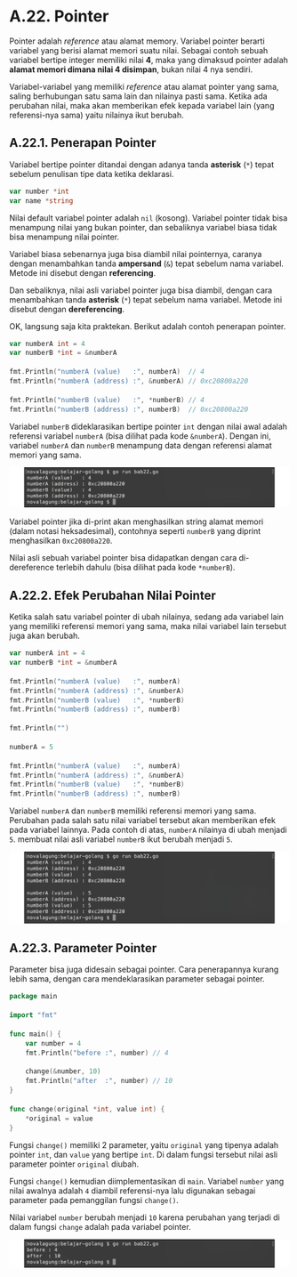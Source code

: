 # A.22. Pointer

Pointer adalah *reference* atau alamat memory. Variabel pointer berarti variabel yang berisi alamat memori suatu nilai. Sebagai contoh sebuah variabel bertipe integer memiliki nilai **4**, maka yang dimaksud pointer adalah **alamat memori dimana nilai 4 disimpan**, bukan nilai 4 nya sendiri.

Variabel-variabel yang memiliki *reference* atau alamat pointer yang sama, saling berhubungan satu sama lain dan nilainya pasti sama. Ketika ada perubahan nilai, maka akan memberikan efek kepada variabel lain (yang referensi-nya sama) yaitu nilainya ikut berubah.

## A.22.1. Penerapan Pointer

Variabel bertipe pointer ditandai dengan adanya tanda **asterisk** (`*`) tepat sebelum penulisan tipe data ketika deklarasi.

```go
var number *int
var name *string
```

Nilai default variabel pointer adalah `nil` (kosong). Variabel pointer tidak bisa menampung nilai yang bukan pointer, dan sebaliknya variabel biasa tidak bisa menampung nilai pointer.

Variabel biasa sebenarnya juga bisa diambil nilai pointernya, caranya dengan menambahkan tanda **ampersand** (`&`) tepat sebelum nama variabel. Metode ini disebut dengan **referencing**.

Dan sebaliknya, nilai asli variabel pointer juga bisa diambil, dengan cara menambahkan tanda **asterisk** (`*`) tepat sebelum nama variabel. Metode ini disebut dengan **dereferencing**.

OK, langsung saja kita praktekan. Berikut adalah contoh penerapan pointer.

```go
var numberA int = 4
var numberB *int = &numberA

fmt.Println("numberA (value)   :", numberA)  // 4
fmt.Println("numberA (address) :", &numberA) // 0xc20800a220

fmt.Println("numberB (value)   :", *numberB) // 4
fmt.Println("numberB (address) :", numberB)  // 0xc20800a220
```

Variabel `numberB` dideklarasikan bertipe pointer `int` dengan nilai awal adalah referensi variabel `numberA` (bisa dilihat pada kode `&numberA`). Dengan ini, variabel `numberA` dan `numberB` menampung data dengan referensi alamat memori yang sama.

![Penggunaan variabel pointer](images/A.22_1_pointer.png)

Variabel pointer jika di-print akan menghasilkan string alamat memori (dalam notasi heksadesimal), contohnya seperti `numberB` yang diprint menghasilkan `0xc20800a220`.

Nilai asli sebuah variabel pointer bisa didapatkan dengan cara di-dereference terlebih dahulu (bisa dilihat pada kode `*numberB`).

## A.22.2. Efek Perubahan Nilai Pointer

Ketika salah satu variabel pointer di ubah nilainya, sedang ada variabel lain yang memiliki referensi memori yang sama, maka nilai variabel lain tersebut juga akan berubah.

```go
var numberA int = 4
var numberB *int = &numberA

fmt.Println("numberA (value)   :", numberA)
fmt.Println("numberA (address) :", &numberA)
fmt.Println("numberB (value)   :", *numberB)
fmt.Println("numberB (address) :", numberB)

fmt.Println("")

numberA = 5

fmt.Println("numberA (value)   :", numberA)
fmt.Println("numberA (address) :", &numberA)
fmt.Println("numberB (value)   :", *numberB)
fmt.Println("numberB (address) :", numberB)
```

Variabel `numberA` dan `numberB` memiliki referensi memori yang sama. Perubahan pada salah satu nilai variabel tersebut akan memberikan efek pada variabel lainnya. Pada contoh di atas, `numberA` nilainya di ubah menjadi `5`. membuat nilai asli variabel `numberB` ikut berubah menjadi `5`.

![Variabel pointer diubah nilainya](images/A.22_2_pointer_change.png)

## A.22.3. Parameter Pointer

Parameter bisa juga didesain sebagai pointer. Cara penerapannya kurang lebih sama, dengan cara mendeklarasikan parameter sebagai pointer.

```go
package main

import "fmt"

func main() {
    var number = 4
    fmt.Println("before :", number) // 4

    change(&number, 10)
    fmt.Println("after  :", number) // 10
}

func change(original *int, value int) {
    *original = value
}
```

Fungsi `change()` memiliki 2 parameter, yaitu `original` yang tipenya adalah pointer `int`, dan `value` yang bertipe `int`. Di dalam fungsi tersebut nilai asli parameter pointer `original` diubah.

Fungsi `change()` kemudian diimplementasikan di `main`. Variabel `number` yang nilai awalnya adalah `4` diambil referensi-nya lalu digunakan sebagai parameter pada pemanggilan fungsi `change()`.

Nilai variabel `number` berubah menjadi `10` karena perubahan yang terjadi di dalam fungsi `change` adalah pada variabel pointer.

![Fungsi berparameter pointer](images/A.22_3_pointer_parameter.png)
